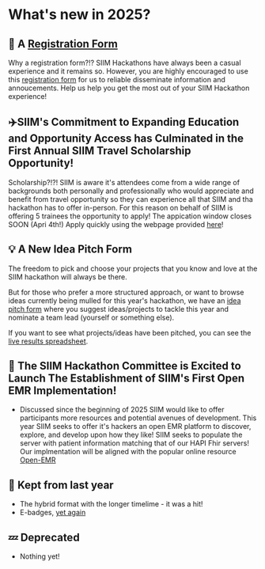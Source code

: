 # What's new in 2025?

## 📝️ A [Registration Form](https://app.smartsheet.com/b/form/55e079d9c30c40deb4ae7b6805419804)
Why a registration form?!? SIIM Hackathons have always been a casual experience and it remains so. However, you are highly encouraged to use this [registration form](https://app.smartsheet.com/b/form/55e079d9c30c40deb4ae7b6805419804) for us to reliable disseminate information and annoucements. Help us help you get the most out of your SIIM Hackathon experience!

## ✈️SIIM's Commitment to Expanding Education and Opportunity Access has Culminated in the First Annual SIIM Travel Scholarship Opportunity!
Scholarship?!?! SIIM is aware it's attendees come from a wide range of backgrounds both personally and professionally who would appreciate and benefit from travel opportunity so they can experience all that SIIM and tha hackathon has to offer in-person. For this reason on behalf of SIIM is offering 5 trainees the opportunity to apply! The appication window closes SOON (Apri 4th!) Apply quickly using the webpage provided [here](https://siim.org/learning-events/learning/annual-meeting-travel-scholarships/2025-siim-hackathon-sponsorship/)! 


## 💡️ A New Idea Pitch Form 
The freedom to pick and choose your projects that you know and love at the SIIM hackathon will always be there.

But for those who prefer a more structured approach, or want to browse ideas currently being mulled for this year's hackathon, we have an [idea pitch form](https://forms.gle/NK7AKbVESnG8cLaT9) where you suggest ideas/projects to tackle this year and nominate a team lead (yourself or something else).

If you want to see what projects/ideas have been pitched, you can see the [live results spreadsheet](https://docs.google.com/spreadsheets/d/1aSTRl48tfQJM7wCxa4ME_kj8MT_y6JK_UW5sO6Dfi9U/edit?usp=sharing).


## 💽 The SIIM Hackathon Committee is Excited to Launch The Establishment of SIIM's First Open EMR Implementation!
* Discussed since the beginning of 2025 SIIM would like to offer participants more resources and potential avenues of development. This year SIIM seeks to offer it's hackers an open EMR platform to discover, explore, and develop upon how they like! SIIM seeks to populate the server with patient information matching that of our HAPI Fhir servers! Our implmentation will be aligned with the popular online resource [Open-EMR](https://www.open-emr.org/)


## 🙌️ Kept from last year
  * The hybrid format with the longer timelime - it was a hit!
  * E-badges, [yet again](./2023.md)


## 💤️ Deprecated
  * Nothing yet!